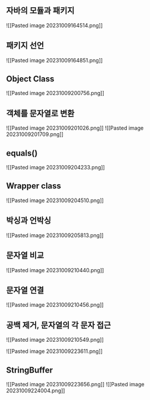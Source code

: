 ## 자바의 모듈과 패키지
![[Pasted image 20231009164514.png]]
## 패키지 선언
![[Pasted image 20231009164851.png]]

## Object Class
![[Pasted image 20231009200756.png]]
## 객체를 문자열로 변환
![[Pasted image 20231009201026.png]]
![[Pasted image 20231009201709.png]]
## equals()
![[Pasted image 20231009204233.png]]
## Wrapper class
![[Pasted image 20231009204510.png]]

## 박싱과 언박싱
![[Pasted image 20231009205813.png]]
## 문자열 비교
![[Pasted image 20231009210440.png]]

## 문자열 연결
![[Pasted image 20231009210456.png]]
## 공백 제거, 문자열의 각 문자 접근
![[Pasted image 20231009210549.png]]

![[Pasted image 20231009223611.png]]

## StringBuffer
![[Pasted image 20231009223656.png]]
![[Pasted image 20231009224004.png]]
